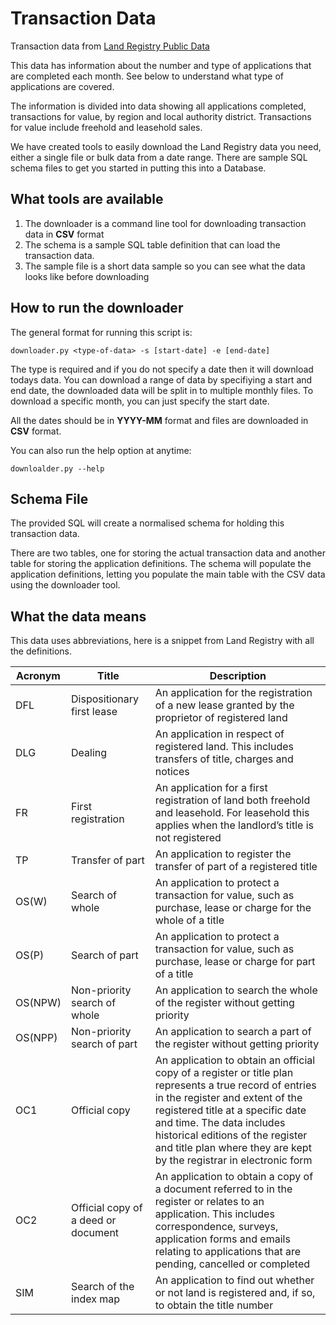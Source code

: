 
# Transaction Data

Transaction data from
[Land Registry Public Data](https://www.gov.uk/government/publications/hm-land-registry-data/public-data "Land Registry")

This data has information about the number and type of applications that are completed each month. See below to understand what type of applications are covered.

The information is divided into data showing all applications completed, transactions for value, by region and local authority district. Transactions for value include freehold and leasehold sales.

We have created tools to easily download the Land Registry data you need, either a single file or bulk data from a date range. There are sample SQL schema files to get you started in putting this into a Database.

## What tools are available
1. The downloader is a command line tool for downloading transaction data in **CSV** format
2. The schema is a sample SQL table definition that can load the transaction data.
3. The sample file is a short data sample so you can see what the data looks like before downloading

## How to run the downloader
The general format for running this script is:

```downloader.py <type-of-data> -s [start-date] -e [end-date]```

The type is required and if you do not specify a date then it will download todays data. You can download a range of data by specifiying a start and end date, the downloaded data will be split in to multiple monthly files.
To download a specific month, you can just specify the start date.

All the dates should be in **YYYY-MM** format and files are downloaded in **CSV** format.

You can also run the help option at anytime:

```downloalder.py --help```

## Schema File
The provided SQL will create a normalised schema for holding this transaction data.

There are two tables, one for storing the actual transaction data and another table for storing the application definitions. The schema will populate the application definitions, letting you populate the main table with the CSV data using the downloader tool.

## What the data means

This data uses abbreviations, here is a snippet from Land Registry with all the definitions.

| Acronym |	Title | Description |
| --------|-------|-------------|
| DFL |	Dispositionary first lease | An application for the registration of a new lease granted by the proprietor of registered land |
| DLG | Dealing | An application in respect of registered land. This includes transfers of title, charges and notices |
| FR | First registration | An application for a first registration of land both freehold and leasehold. For leasehold this applies when the landlord’s title is not registered |
| TP | Transfer of part | An application to register the transfer of part of a registered title |
| OS(W) | Search of whole | An application to protect a transaction for value, such as purchase, lease or charge for the whole of a title |
| OS(P) | Search of part | An application to protect a transaction for value, such as purchase, lease or charge for part of a title |
| OS(NPW) |	Non-priority search of whole | An application to search the whole of the register without getting priority |
| OS(NPP) | Non-priority search of part | An application to search a part of the register without getting priority |
| OC1 | Official copy | An application to obtain an official copy of a register or title plan represents a true record of entries in the register and extent of the registered title at a specific date and time. The data includes historical editions of the register and title plan where they are kept by the registrar in electronic form |
| OC2 | Official copy of a deed or document | An application to obtain a copy of a document referred to in the register or relates to an application. This includes correspondence, surveys, application forms and emails relating to applications that are pending, cancelled or completed |
| SIM | Search of the index map | An application to find out whether or not land is registered and, if so, to obtain the title number |
